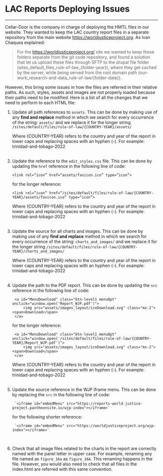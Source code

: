 # LAC Reports Deploying Issues
---

Cellar-Door is the company in charge of deploying the HMTL files in our website. They wanted to keep the LAC country report files in a separate repository from the main website https://worldjusticeproject.org. As Ivan Chaquea explained:

> For the https://worldjusticeproject.org/ site we wanted to keep these folders separate from the git code repository, and found a solution that let us upload these files through SFTP to the drupal file folder (sites_default_files_rule-of-law_{folder-year}), where they get cached by the server, while being served from the root domain path (our-work_research-and-data_rule-of-law/{folder-date}).  

However, this bring some issues in how the files are referred in their relative paths. As such, styles, assets and images are not properly loaded because their paths need to be modified. Here is a list of all the changes that we need to perform to each HTML file:

1. Update all path references to `assets`. This can be done  by making use of any **find and replace** method in which we search for every occurrence of the string: `assets/`  and we replace it for the longer string `/sites/default/files/rule-of-law/{COUNTRY-YEAR}/assets/`

	Where {COUNTRY-YEAR} refers to the country and year of the report in lower caps and replacing spaces with an hyphen (-). For example: trinidad-and-tobago-2022<br><br>
	
2. Update the reference to the `edit_styles.css` file. This can be done by updating the `href` reference  in the following line of code: 
		
	`<link rel=“icon” href=“assets/favicon.ico” type=“icon”>`

	for the longer reference:
				
	`<link rel=“icon” href=“/sites/default/files/rule-of-law/{COUNTRY-YEAR}/assets/favicon.ico” type=“icon”>`

	Where {COUNTRY-YEAR} refers to the country and year of the report in lower caps and replacing spaces with an hyphen (-). For example: trinidad-and-tobago-2022<br><br>

3. Update the source for all charts and images. This can be done  by making use of any **find and replace** method in which we search for every occurrence of the string: `charts_and_images/`  and we replace it for the longer string `/sites/default/files/rule-of-law/{COUNTRY-YEAR}/charts_and_images/`

	Where {COUNTRY-YEAR} refers to the country and year of the report in lower caps and replacing spaces with an hyphen (-). For example: trinidad-and-tobago-2022<br><br>

4. Update the path to the PDF report. This can be done by updating the `src` reference  in the following line of code:

		<a id="MenuDownload" class="btn-level1 menuOpt" onclick="window.open('Report_WJP.pdf')">
    		<img src="assets/images_layout/icnDownload.svg" class="mx-2"><span>Download</span>
    	</a>

	for the longer reference:

		<a id="MenuDownload" class="btn-level1 menuOpt" onclick="window.open('/sites/default/files/rule-of-law/{COUNTRY-YEAR}/Report_WJP.pdf')">
    		<img src="assets/images_layout/icnDownload.svg" class="mx-2"><span>Download</span>
    	</a>
	
	Where {COUNTRY-YEAR} refers to the country and year of the report in lower caps and replacing spaces with an hyphen (-). For example: trinidad-and-tobago-2022<br><br>

5. Update the source reference in the WJP iframe menu. This can be done by replacing the `src` in the following line of code: 
		
		`<iframe id="embedMenu" src="https://reports-world-justice-project.pantheonsite.io/wjp-index"></iframe>`

	for the following shorter reference:

		`<iframe id="embedMenu" src="https://worldjusticeproject.org/wjp-index"></iframe>`
	<br>

6. Check that all image files related to the charts in the report are correctly named with the panel letter in upper case. For example, renaming any file named as `figure_16a` as `figure_16A`. This renaming happens in the file. However, you would also need to check that all files in the index.html are referred with this same convention.